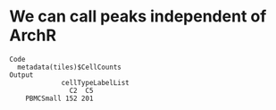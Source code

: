 # We can call peaks independent of ArchR

    Code
      metadata(tiles)$CellCounts
    Output
                 cellTypeLabelList
                   C2  C5
        PBMCSmall 152 201

